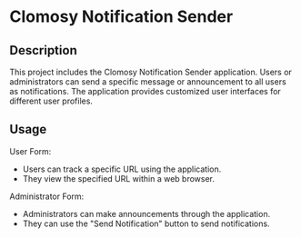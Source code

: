 # Clomosy Notification Sender

## Description

This project includes the Clomosy Notification Sender application. Users or administrators can send a specific message or announcement to all users as notifications. The application provides customized user interfaces for different user profiles.

## Usage

User Form:

- Users can track a specific URL using the application.
- They view the specified URL within a web browser.

Administrator Form:

- Administrators can make announcements through the application.
- They can use the "Send Notification" button to send notifications.
